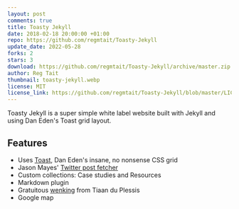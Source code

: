 ```yaml
---
layout: post
comments: true
title: Toasty Jekyll
date: 2018-02-18 20:00:00 +01:00
repo: https://github.com/regmtait/Toasty-Jekyll
update_date: 2022-05-28
forks: 2
stars: 3
download: https://github.com/regmtait/Toasty-Jekyll/archive/master.zip
author: Reg Tait
thumbnail: toasty-jekyll.webp
license: MIT
license_link: https://github.com/regmtait/Toasty-Jekyll/blob/master/LICENSE.txt
---
```


Toasty Jekyll is a super simple white label website built with Jekyll and using Dan Eden's Toast grid layout.

## Features

* Uses [Toast](https://daneden.github.io/Toast/), Dan Eden's insane, no nonsense CSS grid
* Jason Mayes' [Twitter post fetcher](https://github.com/jasonmayes/Twitter-Post-Fetcher)
* Custom collections: Case studies and Resources
* Markdown plugin
* Gratuitous [wenking](https://tiaanduplessis.github.io/wenk/) from Tiaan du Plessis
* Google map
